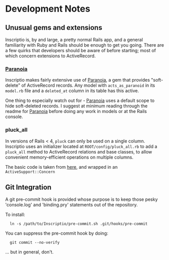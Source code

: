 # Development Notes
## Unusual gems and extensions
Inscriptio is, by and large, a pretty normal Rails app, and a general familiarity with Ruby and Rails should be enough to get you going.  There are a few quirks that developers should be aware of before starting; most of which concern extensions to ActiveRecord.

### [Paranoia](https://github.com/radar/paranoia)
Inscriptio makes fairly extensive use of [Paranoia](https://github.com/radar/paranoia), a gem that provides "soft-delete" of ActiveRecord records.  Any model with `acts_as_paranoid` in its `model.rb` file and a `deleted_at` column in its table has this active.

One thing to especially watch out for - [Paranoia](https://github.com/radar/paranoia) uses a default scope to hide soft-deleted records.  I suggest at minimum reading through the readme for [Paranoia](https://github.com/radar/paranoia) before doing any work in models or at the Rails console.

### pluck_all
In versions of Rails < 4, `pluck` can only be used on a single column.  Inscriptio uses an initializer located at `ROOT/config/pluck_all.rb` to add a `pluck_all` method to ActiveRecord relations and base classes, to allow convenient memory-efficient operations on multiple columns.

The basic code is taken from [here](http://meltingice.net/2013/06/11/pluck-multiple-columns-rails/), and wrapped in an `ActiveSupport::Concern`

## Git Integration

A git pre-commit hook is provided whose purpose is to keep those pesky 'console.log' and 'binding.pry' statements  out of the repository.

To install:

```Shell
  ln -s /path/to/Inscriptio/pre-commit.sh .git/hooks/pre-commit
```

You can suppress the pre-commit hook by doing:

```Shell
  git commit --no-verify
```

... but in general, don't.
